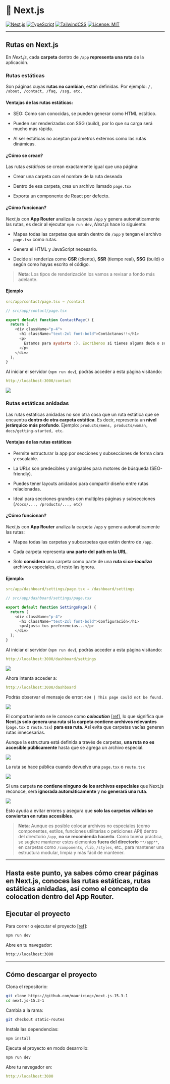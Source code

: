 # 🚀 Next.js

[![Next.js](https://img.shields.io/badge/Next.js-13%2B-blue?logo=next.js)](https://nextjs.org/)
[![TypeScript](https://img.shields.io/badge/TypeScript-5.x-blue?logo=typescript)](https://www.typescriptlang.org/)
[![TailwindCSS](https://img.shields.io/badge/TailwindCSS-3.x-06b6d4?logo=tailwindcss)](https://tailwindcss.com/)
[![License: MIT](https://img.shields.io/badge/license-MIT-green.svg)](https://opensource.org/licenses/MIT)

---

## Rutas en Next.js

En _Next.js_, cada **carpeta** dentro de `/app` **representa una ruta** de la aplicación.

### Rutas estáticas

Son páginas cuyas **rutas no cambian**, están definidas. Por ejemplo: `/, /about, /contact, /faq, /ssg, etc.`

#### Ventajas de las rutas estáticas:

- SEO: Como son conocidas, se pueden generar como HTML estático.

- Pueden ser renderizadas con SSG (build), por lo que su carga será mucho más rápida.
- Al ser estáticas no aceptan parámetros externos como las rutas dinámicas.

#### ¿Cómo se crean?

Las rutas _estáticas_ se crean exactamente igual que una página:

- Crear una carpeta con el nombre de la ruta deseada

- Dentro de esa carpeta, crea un archivo llamado `page.tsx`
- Exporta un componente de React por defecto.

#### ¿Cómo funcionan?

_Next.js_ con **App Router** analiza la carpeta `/app` y genera automáticamente las rutas, es decir al ejecutar `npm run dev`, _Next.js_ hace lo siguiente:

- Mapea todas las carpetas que estén dentro de `/app` y tengan el archivo `page.tsx` como rutas.

- Genera el HTML y JavaScript necesario.
- Decide si renderiza como **CSR** (cliente), **SSR** (tiempo real), **SSG** (build) o según como hayas escrito el código.

> **Nota**: Los tipos de renderización los vamos a revisar a fondo más adelante.

#### Ejemplo

```yaml
src/app/contact/page.tsx → /contact
```

```js
// src/app/contact/page.tsx

export default function ContactPage() {
  return (
    <div className="p-4">
      <h1 className="text-2xl font-bold">Contáctanos!!</h1>
      <p>
        Estamos para ayudarte :). Escríbenos si tienes alguna duda o sugerencia.
      </p>
    </div>
  );
}
```

Al iniciar el servidor (`npm run dev`), podrás acceder a esta página visitando:

```yaml
http://localhost:3000/contact
```

![](https://cdn-images-1.medium.com/max/1600/1*atK3bwbGnAWlbR-mwlvbGA.png)

### Rutas estáticas anidadas

Las rutas estáticas anidadas no son otra cosa que un ruta estática que se encuentra **dentro de otra carpeta estática**. Es decir, representa un **nivel jerárquico más profundo**. Ejemplo: `products/mens, products/woman, docs/getting-started, etc`.

#### Ventajas de las rutas estáticas

- Permite estructurar la app por secciones y subsecciones de forma clara y escalable.

- La URLs son predecibles y amigables para motores de búsqueda (SEO-friendly).
- Puedes tener layouts anidados para compartir diseño entre rutas relacionadas.
- Ideal para secciones grandes con multiples páginas y subsecciones (`/docs/..., /products/..., etc`)

#### ¿Cómo funcionan?

_Next.js_ con **App Router** analiza la carpeta `/app` y genera automáticamente las rutas:

- Mapea todas las carpetas y subcarpetas que estén dentro de `/app`.

- Cada carpeta representa **una parte del path en la URL**.
- Solo **considera** una carpeta como parte de una **ruta si _co-localiza_** archivos especiales, el resto las ignora.

#### Ejemplo:

```yaml
src/app/dashboard/settings/page.tsx → /dashboard/settings
```

```js
// src/app/dashboard/settings/page.tsx

export default function SettingsPage() {
  return (
    <div className="p-4">
      <h1 className="text-2xl font-bold">Configuración</h1>
      <p>Ajusta tus preferencias...</p>
    </div>
  );
}
```

Al iniciar el servidor (`npm run dev`), podrás acceder a esta página visitando:

```yaml
http://localhost:3000/dashboard/settings
```

![](https://cdn-images-1.medium.com/max/1600/1*4uVWVvSwdZ8EIyhMtsnmKw.png)

Ahora intenta acceder a:

```yaml
http://localhost:3000/dashboard
```

Podrás observar el mensaje de error: `404 | This page could not be found.`

![](https://cdn-images-1.medium.com/max/1600/1*rr4jTTuIJCQ6c2jWOXJ6xA.png)

El comportamiento se le conoce como **_colocation_** [[ref](https://nextjs.org/docs/app/getting-started/project-structure#colocation)], lo que significa que **Next.js solo genera una ruta si la carpeta contiene archivos relevantes** (`page.tsx` o `route.tsx`) **para esa ruta**. Así evita que carpetas vacías generen rutas innecesarias.

Aunque la estructura está definida a través de carpetas, **una ruta no es accesible públicamente** hasta que se agrega un archivo especial.

![](https://cdn-images-1.medium.com/max/1600/1*NLVjTa2PH10Pf5VHBTmXAg.png)

La ruta se hace pública cuando devuelve una `page.tsx` o `route.tsx`

![](https://cdn-images-1.medium.com/max/1600/1*xO-91WR1XdE2ZMnqjG99Fg.png)

Si una carpeta **no contiene ninguno de los archivos especiales** que Next.js reconoce, será **ignorada automáticamente** y **no generará una ruta**.

![](https://cdn-images-1.medium.com/max/1600/1*rZXEDqrVeSy0CBD1CwnXpA.png)

Esto ayuda a evitar errores y asegura que **solo las carpetas válidas se conviertan en rutas accesibles**.

> **Nota**: Aunque es posible colocar archivos no especiales (como componentes, estilos, funciones utilitarias o peticiones API) dentro del directorio `/app`, **no se recomienda hacerlo**. Como buena práctica, se sugiere mantener estos elementos **fuera del directorio** `**/app**`, en carpetas como `/components`, `/lib`, `/styles`, etc., para mantener una estructura modular, limpia y más fácil de mantener.

---

## Hasta este punto, ya sabes cómo **crear páginas en Next.js**, conoces las **rutas estáticas**, **rutas estáticas anidadas**, así como el concepto de **colocation** dentro del **App Router**.

## Ejecutar el proyecto

Para correr o ejecutar el proyecto [[ref]](https://nextjs.org/docs/app/getting-started/installation#run-the-development-server):

```bash
npm run dev
```

Abre en tu navegador:

```bash
http://localhost:3000
```

---

## Cómo descargar el proyecto

Clona el repositorio:

```bash
git clone https://github.com/mauriciogc/next.js-15.3-1
cd next.js-15.3-1
```

Cambia a la rama:

```bash
git checkout static-routes
```

Instala las dependencias:

```bash
npm install
```

Ejecuta el proyecto en modo desarrollo:

```bash
npm run dev
```

Abre tu navegador en:

```yaml
http://localhost:3000
```
